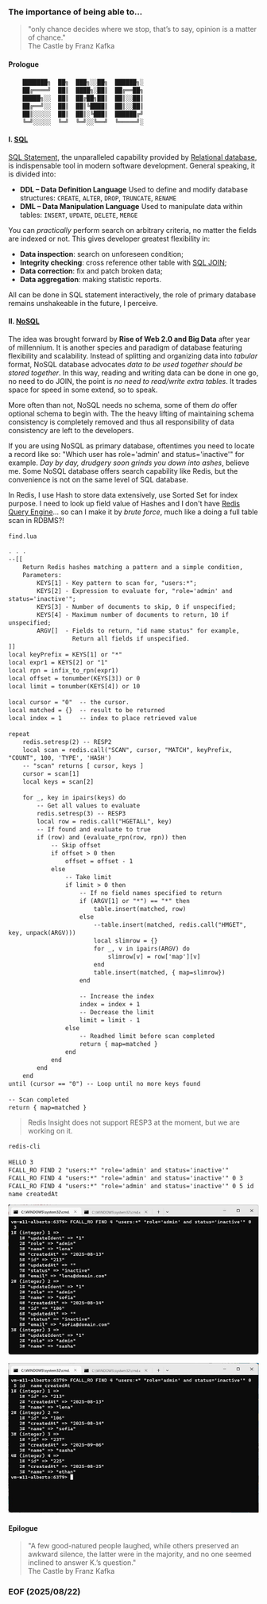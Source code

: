 ### The importance of being able to...
> "only chance decides where we stop, that’s to say, opinion is a matter of chance."<br />The Castle by Franz Kafka


#### Prologue 
        ███████╗  ██╗  ███╗░░██╗  ██████╗░
        ██╔════╝  ██║  ████╗░██║  ██╔══██╗
        █████╗░░  ██║  ██╔██╗██║  ██║░░██║
        ██╔══╝░░  ██║  ██║╚████║  ██║░░██║
        ██║░░░░░  ██║  ██║░╚███║  ██████╔╝
        ╚═╝░░░░░  ╚═╝  ╚═╝░░╚══╝  ╚═════╝░


#### I. [SQL](https://en.wikipedia.org/wiki/SQL) 
[SQL Statement](https://dev.mysql.com/doc/refman/8.4/en/sql-statements.html), the unparalleled capability provided by [Relational database](https://en.wikipedia.org/wiki/Relational_database), is indispensable tool in modern software development.  General speaking, it is divided into: 
- **DDL – Data Definition Language**
Used to define and modify database structures: `CREATE`, `ALTER`, `DROP`, `TRUNCATE`, `RENAME`
- **DML – Data Manipulation Language**
Used to manipulate data within tables: `INSERT`, `UPDATE`, `DELETE`, `MERGE`

You can *practically* perform search on arbitrary criteria, no matter the fields are indexed or not. This gives developer greatest flexibility in:
- **Data inspection**: search on unforeseen condition; 
- **Integrity checking**: cross reference other table with [SQL JOIN](https://www.w3schools.com/sql/sql_ref_join.asp); 
- **Data correction**: fix and patch broken data; 
- **Data aggregation**: making statistic reports. 

All can be done in SQL statement interactively, the role of primary database remains unshakeable in the future, I perceive. 


#### II. [NoSQL](https://en.wikipedia.org/wiki/NoSQL) 
The idea was brought forward by **Rise of Web 2.0 and Big Data** after year of millennium. It is another species and paradigm of database featuring flexibility and scalability. Instead of splitting and organizing data into *tabular* format, NoSQL database advocates *data to be used together should be stored together*.  In this way, reading and writing data can be done in one go, no need to do JOIN, the point is *no need to read/write extra tables*. It trades space for speed in some extend, so to speak. 

More often than not, NoSQL needs no schema, some of them *do* offer optional schema to begin with. The the heavy lifting of maintaining schema consistency is completely removed and thus all responsibility of data consistency are left to the developers. 

If you are using NoSQL as primary database, oftentimes you need to locate a record like so: "Which user has role='admin' and status='inactive'" for example. *Day by day, drudgery soon grinds you down into ashes*, believe me. Some NoSQL database offers search capability like Redis, but the convenience is not on the same level of SQL database. 

In Redis, I use Hash to store data extensively, use Sorted Set for index purpose. I need to look up field value of Hashes and I don't have [Redis Query Engine](https://redis.io/docs/latest/develop/ai/search-and-query/)... so can I make it by *brute force*, much like a doing a full table scan in RDBMS?!

`find.lua`
```
. . . 
--[[
    Return Redis hashes matching a pattern and a simple condition, 
    Parameters:
        KEYS[1] - Key pattern to scan for, "users:*";
        KEYS[2] - Expression to evaluate for, "role='admin' and status='inactive'";
        KEYS[3] - Number of documents to skip, 0 if unspecified; 
        KEYS[4] - Maximum number of documents to return, 10 if unspecified; 
        ARGV[]  - Fields to return, "id name status" for example, 
                  Return all fields if unspecified.
]]
local keyPrefix = KEYS[1] or "*"
local expr1 = KEYS[2] or "1"
local rpn = infix_to_rpn(expr1)
local offset = tonumber(KEYS[3]) or 0
local limit = tonumber(KEYS[4]) or 10

local cursor = "0"  -- the cursor.
local matched = {}  -- result to be returned 
local index = 1     -- index to place retrieved value
  
repeat
    redis.setresp(2) -- RESP2 
    local scan = redis.call("SCAN", cursor, "MATCH", keyPrefix, "COUNT", 100, 'TYPE', 'HASH')
    -- "scan" returns [ cursor, keys ]
    cursor = scan[1]
    local keys = scan[2]

    for _, key in ipairs(keys) do
        -- Get all values to evaluate 
        redis.setresp(3) -- RESP3
        local row = redis.call("HGETALL", key)
        -- If found and evaluate to true
        if (row) and (evaluate_rpn(row, rpn)) then 
            -- Skip offset 
            if offset > 0 then 
                offset = offset - 1
            else 
                -- Take limit 
                if limit > 0 then 
                    -- If no field names specified to return 
                    if (ARGV[1] or "*") == "*" then
                        table.insert(matched, row) 
                    else
                        --table.insert(matched, redis.call("HMGET", key, unpack(ARGV))) 
                        local slimrow = {}
                        for _, v in ipairs(ARGV) do
                            slimrow[v] = row['map'][v]
                        end
                        table.insert(matched, { map=slimrow}) 
                    end

                    -- Increase the index 
                    index = index + 1
                    -- Decrease the limit
                    limit = limit - 1
                else 
                    -- Readhed limit before scan completed
                    return { map=matched }
                end 
            end         
        end
    end 
until (cursor == "0") -- Loop until no more keys found

-- Scan completed
return { map=matched }
```

> Redis Insight does not support RESP3 at the moment, but we are working on it.


```
redis-cli

HELLO 3
FCALL_RO FIND 2 "users:*" "role='admin' and status='inactive'"
FCALL_RO FIND 4 "users:*" "role='admin' and status='inactive'" 0 3
FCALL_RO FIND 4 "users:*" "role='admin' and status='inactive'" 0 5 id  name createdAt
```
![alt find1](img/find1.JPG)

![alt find2](img/find2.JPG)


#### Epilogue 
> "A few good-natured people laughed, while others preserved an awkward silence, the latter were in the majority, and no one seemed inclined to answer K.’s question."<br />The Castle by Franz Kafka


### EOF (2025/08/22)
